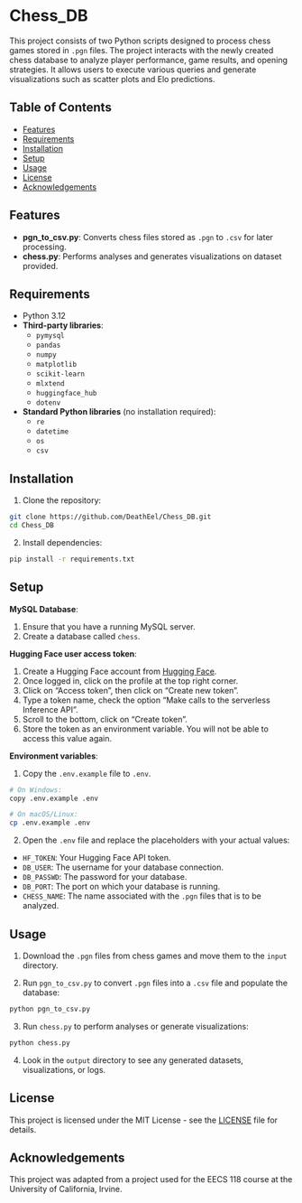 # Chess_DB
This project consists of two Python scripts designed to process chess games stored in `.pgn` files. The project interacts with the newly created chess database to analyze player performance, game results, and opening strategies. It allows users to execute various queries and generate visualizations such as scatter plots and Elo predictions.

## Table of Contents
- [Features](#features)
- [Requirements](#requirements)
- [Installation](#installation)
- [Setup](#setup)
- [Usage](#usage)
- [License](#license)
- [Acknowledgements](#acknowledgements)

## Features
- **pgn_to_csv.py**: Converts chess files stored as `.pgn` to `.csv` for later processing.
- **chess.py**: Performs analyses and generates visualizations on dataset provided.

## Requirements
- Python 3.12
- **Third-party libraries**:
  - `pymysql`
  - `pandas`
  - `numpy`
  - `matplotlib`
  - `scikit-learn`
  - `mlxtend`
  - `huggingface_hub`
  - `dotenv`
- **Standard Python libraries** (no installation required):
  - `re`
  - `datetime`
  - `os`
  - `csv`

## Installation
1. Clone the repository:
```bash
git clone https://github.com/DeathEel/Chess_DB.git
cd Chess_DB
```

2. Install dependencies:
```bash
pip install -r requirements.txt
```

## Setup
**MySQL Database**:
1. Ensure that you have a running MySQL server.
2. Create a database called `chess`.

**Hugging Face user access token**:
1. Create a Hugging Face account from [Hugging Face](https://huggingface.co/join). 
2. Once logged in, click on the profile at the top right corner. 
3. Click on “Access token”, then click on “Create new token”. 
4. Type a token name, check the option “Make calls to the serverless Inference API”. 
5. Scroll to the bottom, click on “Create token”.
6. Store the token as an environment variable. You will not be able to access this value again.

**Environment variables**:
1. Copy the `.env.example` file to `.env`.
```bash
# On Windows:
copy .env.example .env

# On macOS/Linux:
cp .env.example .env
```
2. Open the `.env` file and replace the placeholders with your actual values:
- `HF_TOKEN`: Your Hugging Face API token.
- `DB_USER`: The username for your database connection.
- `DB_PASSWD`: The password for your database.
- `DB_PORT`: The port on which your database is running.
- `CHESS_NAME`: The name associated with the `.pgn` files that is to be analyzed.

## Usage
1. Download the `.pgn` files from chess games and move them to the `input` directory.

2. Run `pgn_to_csv.py` to convert `.pgn` files into a `.csv` file and populate the database:
```bash
python pgn_to_csv.py
```

3. Run `chess.py` to perform analyses or generate visualizations:
```bash
python chess.py
```

4. Look in the `output` directory to see any generated datasets, visualizations, or logs.

## License
This project is licensed under the MIT License - see the [LICENSE](LICENSE) file for details.

## Acknowledgements
This project was adapted from a project used for the EECS 118 course at the University of California, Irvine.